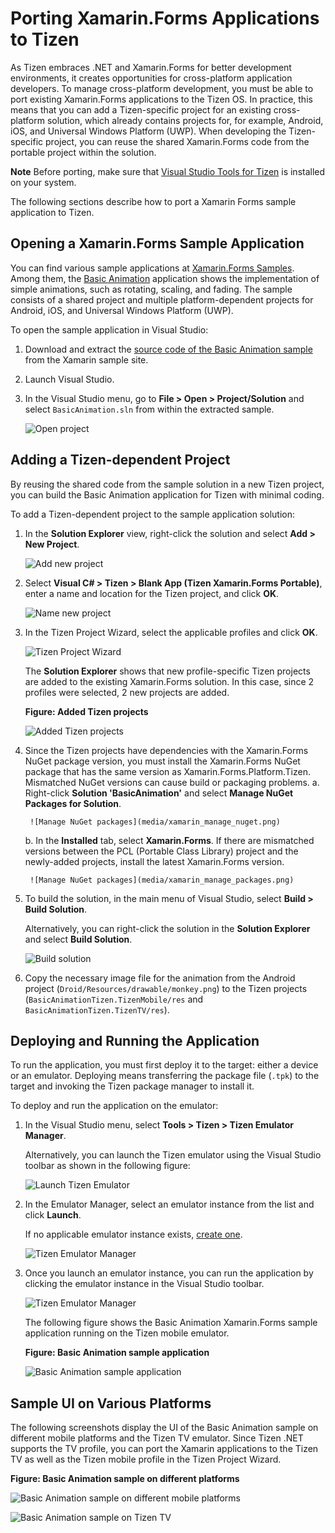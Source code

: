 
Porting Xamarin.Forms Applications to Tizen
===========================================

As Tizen embraces .NET and Xamarin.Forms for better development
environments, it creates opportunities for cross-platform application
developers. To manage cross-platform development, you must be able to
port existing Xamarin.Forms applications to the Tizen OS. In practice,
this means that you can add a Tizen-specific project for an existing
cross-platform solution, which already contains projects for, for
example, Android, iOS, and Universal Windows Platform (UWP). When
developing the Tizen-specific project, you can reuse the shared
Xamarin.Forms code from the portable project within the solution.

**Note** Before porting, make sure that [Visual Studio Tools for
Tizen](../../../vstools/html/download.htm) is installed on your system.

The following sections describe how to port a Xamarin Forms sample
application to Tizen.


Opening a Xamarin.Forms Sample Application <a id="opening"></a>
------------------------------------------

You can find various sample applications at [Xamarin.Forms
Samples](https://developer.xamarin.com/samples/xamarin-forms/all/).
Among them, the [Basic
Animation](https://developer.xamarin.com/samples/xamarin-forms/UserInterface/Animation/Basic/)
application shows the implementation of simple animations, such as
rotating, scaling, and fading. The sample consists of a shared project
and multiple platform-dependent projects for Android, iOS, and Universal
Windows Platform (UWP).

To open the sample application in Visual Studio:

1.  Download and extract the [source code of the Basic Animation
    sample](https://developer.xamarin.com/samples/xamarin-forms/UserInterface/Animation/Basic/Basic.zip)
    from the Xamarin sample site.
2. Launch Visual Studio.
3. In the Visual Studio menu, go to **File &gt; Open &gt;
    Project/Solution** and select `BasicAnimation.sln` from within the
    extracted sample.

    ![Open project](media/xamarin_open_new_project.png)



Adding a Tizen-dependent Project <a id="adding"></a>
--------------------------------

By reusing the shared code from the sample solution in a new Tizen
project, you can build the Basic Animation application for Tizen with
minimal coding.

To add a Tizen-dependent project to the sample application solution:

1.  In the **Solution Explorer** view, right-click the solution and
    select **Add &gt; New Project**.

    ![Add new project](media/xamarin_add_new_project.png)

2. Select **Visual C\# &gt; Tizen &gt; Blank App (Tizen
    Xamarin.Forms Portable)**, enter a name and location for the Tizen
    project, and click **OK**.

    ![Name new project](media/xamarin_add_tizen_templates.png)

3. In the Tizen Project Wizard, select the applicable profiles and
    click **OK**.

    ![Tizen Project
    Wizard](media/xamarin_projectwizard_basicanimation.png)

    The **Solution Explorer** shows that new profile-specific Tizen
    projects are added to the existing Xamarin.Forms solution. In this
    case, since 2 profiles were selected, 2 new projects are added.

    **Figure: Added Tizen projects**

    ![Added Tizen projects](media/xamarin_added_tizen_projects.png)

4. Since the Tizen projects have dependencies with the Xamarin.Forms
    NuGet package version, you must install the Xamarin.Forms NuGet
    package that has the same version as Xamarin.Forms.Platform.Tizen.
    Mismatched NuGet versions can cause build or packaging problems.
    a.  Right-click **Solution 'BasicAnimation'** and select **Manage
        NuGet Packages for Solution**.

        ![Manage NuGet packages](media/xamarin_manage_nuget.png)

    b.  In the **Installed** tab, select **Xamarin.Forms**. If there are
        mismatched versions between the PCL (Portable Class Library)
        project and the newly-added projects, install the latest
        Xamarin.Forms version.
        
        ![Manage NuGet packages](media/xamarin_manage_packages.png)

5. To build the solution, in the main menu of Visual Studio, select
    **Build &gt; Build Solution**.

    Alternatively, you can right-click the solution in the **Solution
    Explorer** and select **Build Solution**.

    ![Build solution](media/xamarin_build_solution.png)

6. Copy the necessary image file for the animation from the Android
    project (`Droid/Resources/drawable/monkey.png`) to the Tizen
    projects (`BasicAnimationTizen.TizenMobile/res` and
    `BasicAnimationTizen.TizenTV/res`).



Deploying and Running the Application <a id="deploying"></a>
-------------------------------------

To run the application, you must first deploy it to the target: either a
device or an emulator. Deploying means transferring the package file
(`.tpk`) to the target and invoking the Tizen package manager to install
it.

To deploy and run the application on the emulator:

1.  In the Visual Studio menu, select **Tools &gt; Tizen &gt; Tizen
    Emulator Manager**.

    Alternatively, you can launch the Tizen emulator using the Visual
    Studio toolbar as shown in the following figure:

    ![Launch Tizen Emulator](media/cs_launch_tizen_emu.png)

2. In the Emulator Manager, select an emulator instance from the list
    and click **Launch**.

    If no applicable emulator instance exists, [create
    one](../tools/emulator_manager.htm#create).

    ![Tizen Emulator Manager](media/vs_emulator_manager.png)

3. Once you launch an emulator instance, you can run the application by
    clicking the emulator instance in the Visual Studio toolbar.

    ![Tizen Emulator Manager](media/vs_emulator_launch.png)

    The following figure shows the Basic Animation Xamarin.Forms sample
    application running on the Tizen mobile emulator.

    **Figure: Basic Animation sample application**

    ![Basic Animation sample
    application](media/xamarin_basicanimation_tizen.png)



Sample UI on Various Platforms <a id="demoshots"></a>
------------------------------

The following screenshots display the UI of the Basic Animation sample
on different mobile platforms and the Tizen TV emulator. Since Tizen
.NET supports the TV profile, you can port the Xamarin applications to
the Tizen TV as well as the Tizen mobile profile in the Tizen Project
Wizard.

**Figure: Basic Animation sample on different platforms**

![Basic Animation sample on different mobile
platforms](media/xamarin_basicanimation_mobile.png)

![Basic Animation sample on Tizen
TV](media/xamarin_basicanimation_tizentv.png)


